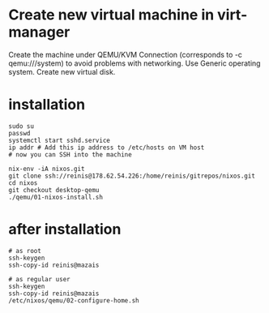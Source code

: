 # Create new virtual machine in virt-manager

Create the machine under QEMU/KVM Connection (corresponds to -c qemu:///system)
to avoid problems with networking.
Use Generic operating system.
Create new virtual disk.

# installation

```
sudo su
passwd
systemctl start sshd.service
ip addr # Add this ip address to /etc/hosts on VM host
# now you can SSH into the machine

nix-env -iA nixos.git
git clone ssh://reinis@178.62.54.226:/home/reinis/gitrepos/nixos.git
cd nixos
git checkout desktop-qemu
./qemu/01-nixos-install.sh
```

# after installation

```
# as root
ssh-keygen
ssh-copy-id reinis@mazais

# as regular user
ssh-keygen
ssh-copy-id reinis@mazais
/etc/nixos/qemu/02-configure-home.sh
```
